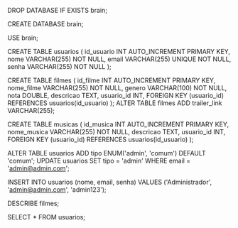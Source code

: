 DROP DATABASE IF EXISTS brain;

CREATE DATABASE brain;

USE brain;


CREATE TABLE usuarios (
  id_usuario INT AUTO_INCREMENT PRIMARY KEY,
  nome VARCHAR(255) NOT NULL,
  email VARCHAR(255) UNIQUE NOT NULL,
  senha VARCHAR(255) NOT NULL
);



CREATE TABLE filmes (
  id_filme INT AUTO_INCREMENT PRIMARY KEY,
  nome_filme VARCHAR(255) NOT NULL,
  genero VARCHAR(100) NOT NULL,
  nota DOUBLE,
  descricao TEXT,
  usuario_id INT,
  FOREIGN KEY (usuario_id) REFERENCES usuarios(id_usuario)
);
ALTER TABLE filmes ADD trailer_link VARCHAR(255);


CREATE TABLE musicas (
  id_musica INT AUTO_INCREMENT PRIMARY KEY,
  nome_musica VARCHAR(255) NOT NULL,
  descricao TEXT,
  usuario_id INT,
  FOREIGN KEY (usuario_id) REFERENCES usuarios(id_usuario)
);

ALTER TABLE usuarios ADD tipo ENUM('admin', 'comum') DEFAULT 'comum';
UPDATE usuarios SET tipo = 'admin' WHERE email = 'admin@admin.com';


INSERT INTO usuarios (nome, email, senha)
VALUES ('Administrador', 'admin@admin.com', 'admin123');

DESCRIBE filmes;

SELECT * FROM usuarios;
